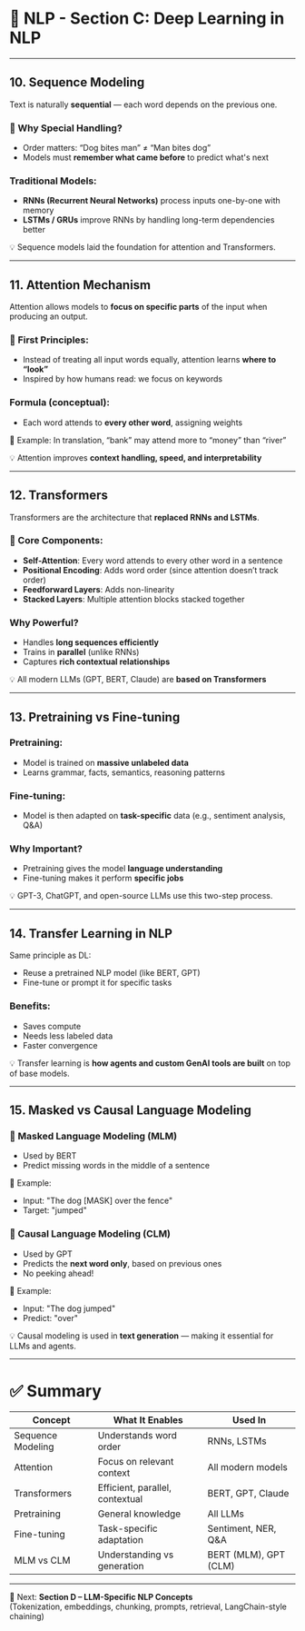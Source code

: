 # 🧠 NLP - Section C: Deep Learning in NLP

---

## 10. Sequence Modeling

Text is naturally **sequential** — each word depends on the previous one.

### 🧠 Why Special Handling?
- Order matters: “Dog bites man” ≠ “Man bites dog”
- Models must **remember what came before** to predict what's next

### Traditional Models:
- **RNNs (Recurrent Neural Networks)** process inputs one-by-one with memory
- **LSTMs / GRUs** improve RNNs by handling long-term dependencies better

💡 Sequence models laid the foundation for attention and Transformers.

---

## 11. Attention Mechanism

Attention allows models to **focus on specific parts** of the input when producing an output.

### 🧠 First Principles:
- Instead of treating all input words equally, attention learns **where to “look”**
- Inspired by how humans read: we focus on keywords

### Formula (conceptual):
- Each word attends to **every other word**, assigning weights

📌 Example: In translation, “bank” may attend more to “money” than “river”

💡 Attention improves **context handling, speed, and interpretability**

---

## 12. Transformers

Transformers are the architecture that **replaced RNNs and LSTMs**.

### 🔧 Core Components:
- **Self-Attention**: Every word attends to every other word in a sentence
- **Positional Encoding**: Adds word order (since attention doesn’t track order)
- **Feedforward Layers**: Adds non-linearity
- **Stacked Layers**: Multiple attention blocks stacked together

### Why Powerful?
- Handles **long sequences efficiently**
- Trains in **parallel** (unlike RNNs)
- Captures **rich contextual relationships**

💡 All modern LLMs (GPT, BERT, Claude) are **based on Transformers**

---

## 13. Pretraining vs Fine-tuning

### Pretraining:
- Model is trained on **massive unlabeled data**
- Learns grammar, facts, semantics, reasoning patterns

### Fine-tuning:
- Model is then adapted on **task-specific** data (e.g., sentiment analysis, Q&A)

### Why Important?
- Pretraining gives the model **language understanding**
- Fine-tuning makes it perform **specific jobs**

💡 GPT-3, ChatGPT, and open-source LLMs use this two-step process.

---

## 14. Transfer Learning in NLP

Same principle as DL:
- Reuse a pretrained NLP model (like BERT, GPT)
- Fine-tune or prompt it for specific tasks

### Benefits:
- Saves compute
- Needs less labeled data
- Faster convergence

💡 Transfer learning is **how agents and custom GenAI tools are built** on top of base models.

---

## 15. Masked vs Causal Language Modeling

### 🔹 Masked Language Modeling (MLM)
- Used by BERT
- Predict missing words in the middle of a sentence

📌 Example:
- Input: "The dog [MASK] over the fence"
- Target: "jumped"

### 🔹 Causal Language Modeling (CLM)
- Used by GPT
- Predicts the **next word only**, based on previous ones
- No peeking ahead!

📌 Example:
- Input: "The dog jumped"
- Predict: "over"

💡 Causal modeling is used in **text generation** — making it essential for LLMs and agents.

---

# ✅ Summary

| Concept | What It Enables | Used In |
|--------|------------------|---------|
| Sequence Modeling | Understands word order | RNNs, LSTMs |
| Attention | Focus on relevant context | All modern models |
| Transformers | Efficient, parallel, contextual | BERT, GPT, Claude |
| Pretraining | General knowledge | All LLMs |
| Fine-tuning | Task-specific adaptation | Sentiment, NER, Q&A |
| MLM vs CLM | Understanding vs generation | BERT (MLM), GPT (CLM) |

---

🧭 Next: **Section D – LLM-Specific NLP Concepts**  
(Tokenization, embeddings, chunking, prompts, retrieval, LangChain-style chaining)
